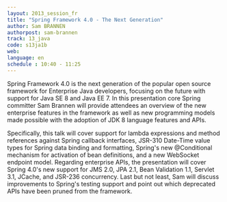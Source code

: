 ```yaml
---
layout: 2013_session_fr
title: "Spring Framework 4.0 - The Next Generation"
author: Sam BRANNEN
authorpost: sam-brannen
track: 13_java
code: s13ja1b
web: 
language: en
schedule : 10:40 - 11:25
---
```


Spring Framework 4.0 is the next generation of the popular open source framework for Enterprise Java developers, focusing on the future with support for Java SE 8 and Java EE 7. In this presentation core Spring committer Sam Brannen will provide attendees an overview of the new enterprise features in the framework as well as new programming models made possible with the adoption of JDK 8 language features and APIs.

Specifically, this talk will cover support for lambda expressions and method references against Spring callback interfaces, JSR-310 Date-Time value types for Spring data binding and formatting, Spring's new @Conditional mechanism for activation of bean definitions, and a new WebSocket endpoint model. Regarding enterprise APIs, the presentation will cover Spring 4.0's new support for JMS 2.0, JPA 2.1, Bean Validation 1.1, Servlet 3.1, JCache, and JSR-236 concurrency. Last but not least, Sam will discuss improvements to Spring's testing support and point out which deprecated APIs have been pruned from the framework.

